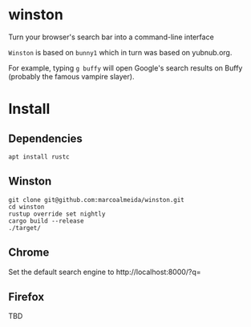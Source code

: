 # winston
Turn your browser's search bar into a command-line interface

`Winston` is based on `bunny1` which in turn was based on yubnub.org.

For example, typing `g buffy` will open Google's search results on
Buffy (probably the famous vampire slayer).


# Install

## Dependencies
```
apt install rustc
```

## Winston
```
git clone git@github.com:marcoalmeida/winston.git
cd winston
rustup override set nightly
cargo build --release
./target/
```

## Chrome
Set the default search engine to http://localhost:8000/?q=

## Firefox
TBD